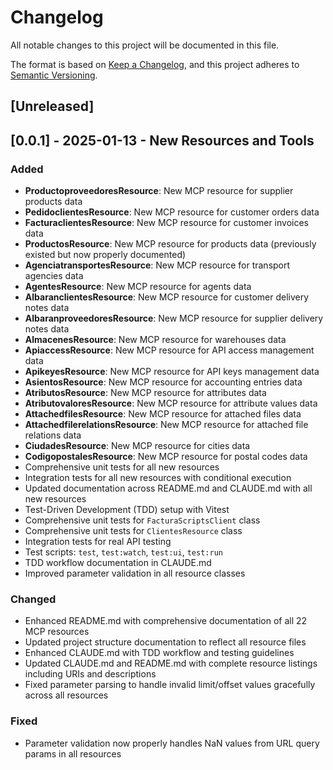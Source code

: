 # Changelog

All notable changes to this project will be documented in this file.

The format is based on [Keep a Changelog](https://keepachangelog.com/en/1.0.0/),
and this project adheres to [Semantic Versioning](https://semver.org/spec/v2.0.0.html).

## [Unreleased]

## [0.0.1] - 2025-01-13 - New Resources and Tools

### Added
- **ProductoproveedoresResource**: New MCP resource for supplier products data
- **PedidoclientesResource**: New MCP resource for customer orders data
- **FacturaclientesResource**: New MCP resource for customer invoices data
- **ProductosResource**: New MCP resource for products data (previously existed but now properly documented)
- **AgenciatransportesResource**: New MCP resource for transport agencies data
- **AgentesResource**: New MCP resource for agents data
- **AlbaranclientesResource**: New MCP resource for customer delivery notes data
- **AlbaranproveedoresResource**: New MCP resource for supplier delivery notes data
- **AlmacenesResource**: New MCP resource for warehouses data
- **ApiaccessResource**: New MCP resource for API access management data
- **ApikeyesResource**: New MCP resource for API keys management data
- **AsientosResource**: New MCP resource for accounting entries data
- **AtributosResource**: New MCP resource for attributes data
- **AtributovaloresResource**: New MCP resource for attribute values data
- **AttachedfilesResource**: New MCP resource for attached files data
- **AttachedfilerelationsResource**: New MCP resource for attached file relations data
- **CiudadesResource**: New MCP resource for cities data
- **CodigopostalesResource**: New MCP resource for postal codes data
- Comprehensive unit tests for all new resources
- Integration tests for all new resources with conditional execution
- Updated documentation across README.md and CLAUDE.md with all new resources
- Test-Driven Development (TDD) setup with Vitest
- Comprehensive unit tests for `FacturaScriptsClient` class
- Comprehensive unit tests for `ClientesResource` class  
- Integration tests for real API testing
- Test scripts: `test`, `test:watch`, `test:ui`, `test:run`
- TDD workflow documentation in CLAUDE.md
- Improved parameter validation in all resource classes

### Changed
- Enhanced README.md with comprehensive documentation of all 22 MCP resources
- Updated project structure documentation to reflect all resource files
- Enhanced CLAUDE.md with TDD workflow and testing guidelines
- Updated CLAUDE.md and README.md with complete resource listings including URIs and descriptions
- Fixed parameter parsing to handle invalid limit/offset values gracefully across all resources

### Fixed
- Parameter validation now properly handles NaN values from URL query params in all resources